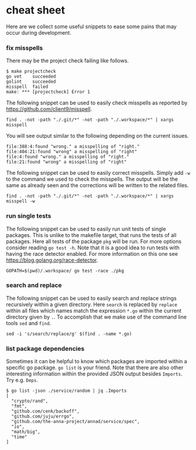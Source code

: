 # cheat sheet
Here are we collect some useful snippets to ease some pains that may occur
during development.

### fix misspells
There may be the project check failing like follows.
```
$ make projectcheck
go vet    succeeded
golint    succeeded
misspell  failed
make: *** [projectcheck] Error 1
```

The following snippet can be used to easily check misspells as reported by
https://github.com/client9/misspell.
```
find . -not -path "./.git/*" -not -path "./.workspace/*" | xargs misspell
```

You will see output similar to the following depending on the current issues.
```
file:388:4:found "wrong." a misspelling of "right."
file:404:21:found "wrong" a misspelling of "right"
file:4:found "wrong." a misspelling of "right."
file:21:found "wrong" a misspelling of "right"
```

The following snippet can be used to easily correct misspells. Simply add `-w`
to the command we used to check the misspells. The output will be the same as
already seen and the corrections will be written to the related files.
```
find . -not -path "./.git/*" -not -path "./.workspace/*" | xargs misspell -w
```

### run single tests
The following snippet can be used to easily run unit tests of single packages.
This is unlike to the makefile target, that runs the tests of all packages.
Here all tests of the package `pkg` will be run. For more options consider
reading `go test -h`. Note that it is a good idea to run tests with having the
race detector enabled. For more information on this one see
https://blog.golang.org/race-detector.
```
GOPATH=$(pwd)/.workspace/ go test -race ./pkg
```

### search and replace
The following snippet can be used to easily search and replace strings
recursively within a given directory. Here `search` is replaced by `replace`
within all files which names match the expression `*.go` within the current
directory given by `.`. To accomplish that we make use of the command line
tools `sed` and `find`.
```
sed -i 's/search/replace/g' $(find . -name *.go)
```

### list package dependencies
Sometimes it can be helpful to know which packages are imported within a
specific go package. `go list` is your friend. Note that there are also other
interesting information within the provided JSON output besides `Imports`. Try
e.g. `Deps`.
```
$ go list -json ./service/random | jq .Imports
[
  "crypto/rand",
  "fmt",
  "github.com/cenk/backoff",
  "github.com/juju/errgo",
  "github.com/the-anna-project/annad/service/spec",
  "io",
  "math/big",
  "time"
]
```
